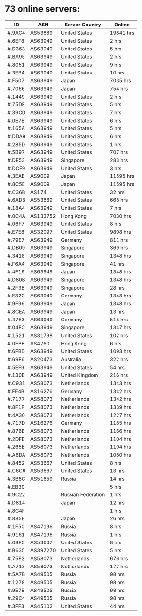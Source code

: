 # 73 online servers:

| ID | ASN | Server Country | Online |
| ------ | ------ | ------ | ------ |
| #.9AC4 | AS53889 | United States | 19841 hrs |
| #.6EF8 | AS63949 | United States | 2 hrs |
| #.D363 | AS63949 | United States | 5 hrs |
| #.BA95 | AS63949 | United States | 2 hrs |
| #.8051 | AS63949 | United States | 9 hrs |
| #.3EB4 | AS63949 | United States | 10 hrs |
| #.F507 | AS63949 | Japan | 7035 hrs |
| #.7066 | AS63949 | Japan | 754 hrs |
| #.1449 | AS63949 | United States | 2 hrs |
| #.75DF | AS63949 | United States | 5 hrs |
| #.39CD | AS63949 | United States | 7 hrs |
| #.0E7E | AS63949 | United States | 6 hrs |
| #.165A | AS63949 | United States | 5 hrs |
| #.DDA9 | AS63949 | United States | 6 hrs |
| #.285D | AS63949 | United States | 1 hrs |
| #.5B97 | AS63949 | United States | 707 hrs |
| #.DF53 | AS63949 | Singapore | 283 hrs |
| #.DCF9 | AS63949 | United States | 3 hrs |
| #.3EAE | AS9009 | Japan | 11595 hrs |
| #.8C5E | AS9009 | Japan | 11595 hrs |
| #.C36B | AS174 | United States | 32 hrs |
| #.6ADB | AS53889 | United States | 668 hrs |
| #.18A4 | AS63949 | United States | 7 hrs |
| #.0C4A | AS133752 | Hong Kong | 7030 hrs |
| #.06F7 | AS63949 | United States | 8 hrs |
| #.E7E8 | AS32097 | United States | 9808 hrs |
| #.79E7 | AS63949 | Germany | 811 hrs |
| #.DB09 | AS63949 | Singapore | 369 hrs |
| #.3418 | AS63949 | Singapore | 1348 hrs |
| #.F6A4 | AS63949 | Singapore | 41 hrs |
| #.4F16 | AS63949 | Japan | 1348 hrs |
| #.D80B | AS63949 | Singapore | 1348 hrs |
| #.2F3B | AS63949 | Singapore | 28 hrs |
| #.E32C | AS63949 | Germany | 1348 hrs |
| #.9F96 | AS63949 | Japan | 1348 hrs |
| #.8CEA | AS63949 | Japan | 13 hrs |
| #.47E3 | AS63949 | Germany | 515 hrs |
| #.04FC | AS63949 | Singapore | 1347 hrs |
| #.1521 | AS31798 | United States | 102 hrs |
| #.0EBB | AS4760 | Hong Kong | 6 hrs |
| #.6FBD | AS63949 | United States | 1093 hrs |
| #.69F6 | AS20473 | Australia | 322 hrs |
| #.5EF9 | AS63949 | United States | 54 hrs |
| #.130E | AS63949 | United Kingdom | 216 hrs |
| #.C931 | AS58073 | Netherlands | 1343 hrs |
| #.FE4B | AS16276 | Germany | 1342 hrs |
| #.7177 | AS58073 | Netherlands | 1342 hrs |
| #.8F1F | AS58073 | Netherlands | 1339 hrs |
| #.4A30 | AS58073 | Netherlands | 1227 hrs |
| #.717D | AS16276 | Germany | 1185 hrs |
| #.876E | AS58073 | Netherlands | 1166 hrs |
| #.2DFE | AS58073 | Netherlands | 1104 hrs |
| #.265E | AS58073 | Netherlands | 1104 hrs |
| #.A6DA | AS58073 | Netherlands | 1080 hrs |
| #.8452 | AS53667 | United States | 8 hrs |
| #.C6C6 | AS53667 | United States | 13 hrs |
| #.3B8C | AS51659 | Russia | 14 hrs |
| #.EB30 |  |  | 5 hrs |
| #.9C22 |  | Russian Federation | 1 hrs |
| #.D814 |  | Japan | 12 hrs |
| #.8C4F |  |  | 1 hrs |
| #.885B |  | Japan | 26 hrs |
| #.1F50 | AS47196 | Russia | 8 hrs |
| #.9161 | AS47196 | Russia | 1 hrs |
| #.08FC | AS53667 | United States | 8 hrs |
| #.B635 | AS397270 | United States | 5 hrs |
| #.75F2 | AS58073 | Netherlands | 676 hrs |
| #.A713 | AS58073 | Netherlands | 177 hrs |
| #.5A7B | AS49505 | Russia | 98 hrs |
| #.1278 | AS49505 | Russia | 98 hrs |
| #.9E7B | AS49505 | Russia | 98 hrs |
| #.29C4 | AS49505 | Russia | 98 hrs |
| #.3FF3 | AS45102 | United States | 44 hrs |


